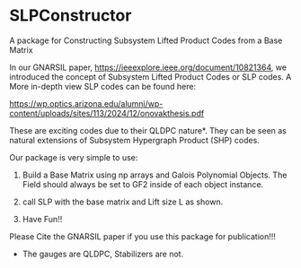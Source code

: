 # SLPConstructor
A package for Constructing Subsystem Lifted Product Codes from a Base Matrix

In our GNARSIL paper,  https://ieeexplore.ieee.org/document/10821364, we introduced the concept of Subsystem Lifted Product Codes or SLP codes. A More in-depth view SLP codes can be found here:

https://wp.optics.arizona.edu/alumni/wp-content/uploads/sites/113/2024/12/onovakthesis.pdf

These are exciting codes due to their QLDPC nature*. They can be seen as natural extensions of Subsystem Hypergraph Product (SHP) codes.

Our package is very simple to use:

  1. Build a Base Matrix using np arrays and Galois Polynomial Objects. The Field should always be set to GF2 inside of each object instance.

  2. call SLP with the base matrix and Lift size L as shown.

  3. Have Fun!!

Please Cite the GNARSIL paper if you use this package for publication!!!

* The gauges are QLDPC, Stabilizers are not.
